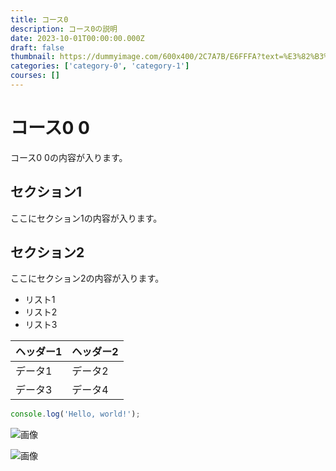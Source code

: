 ```yaml
---
title: コース0
description: コース0の説明
date: 2023-10-01T00:00:00.000Z
draft: false
thumbnail: https://dummyimage.com/600x400/2C7A7B/E6FFFA?text=%E3%82%B3%E3%83%BC%E3%82%B90
categories: ['category-0', 'category-1']
courses: []
---
```


# コース0 0

コース0 0の内容が入ります。

## セクション1
ここにセクション1の内容が入ります。

## セクション2
ここにセクション2の内容が入ります。

- リスト1
- リスト2
- リスト3

| ヘッダー1 | ヘッダー2 |
| --------- | --------- |
| データ1   | データ2   |
| データ3   | データ4   |

```javascript
console.log('Hello, world!');
```


![画像](https://dummyimage.com/320x180/2D3748/F5F7FA?text=%E3%82%B3%E3%83%BC%E3%82%B90+0)

![画像](https://dummyimage.com/640x360/1A202C/EDF2F7?text=%E3%82%B3%E3%83%BC%E3%82%B90+0)